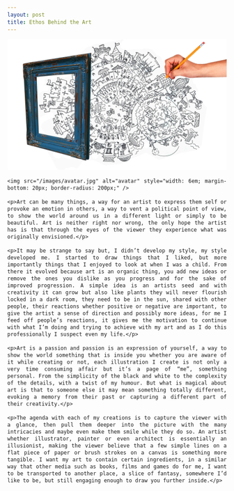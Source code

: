 ```yaml
---
layout: post
title: Ethos Behind the Art
---
```


<section style="text-align: justify; text-justify: inter-word;">
	<img src="/images/custom/Ethos.jpg" class="fit image">

	<img src="/images/avatar.jpg" alt="avatar" style="width: 6em; margin-bottom: 20px; border-radius: 200px;" />

	<p>Art can be many things, a way for an artist to express them self or provoke an emotion in others, a way to vent a political point of view, to show the world around us in a different light or simply to be beautiful. Art is neither right nor wrong, the only hope the artist has is that through the eyes of the viewer they experience what was originally envisioned.</p>

	<p>It may be strange to say but, I didn’t develop my style, my style developed me. I started to draw things that I liked, but more importantly things that I enjoyed to look at when I was a child. From there it evolved because art is an organic thing, you add new ideas or remove the ones you dislike as you progress and for the sake of improved progression. A simple idea is an artists seed and with creativity it can grow but also like plants they will never flourish locked in a dark room, they need to be in the sun, shared with other people, their reactions whether positive or negative are important, to give the artist a sense of direction and possibly more ideas, for me I feed off people’s reactions, it gives me the motivation to continue with what I’m doing and trying to achieve with my art and as I do this professionally I suspect even my life.</p>

	<p>Art is a passion and passion is an expression of yourself, a way to show the world something that is inside you whether you are aware of it while creating or not, each illustration I create is not only a very time consuming affair but it’s a page of “me”, something personal. From the simplicity of the black and white to the complexity of the details, with a twist of my humour. But what is magical about art is that to someone else it may mean something totally different, evoking a memory from their past or capturing a different part of their creativity.</p>

	<p>The agenda with each of my creations is to capture the viewer with a glance, then pull them deeper into the picture with the many intricacies and maybe even make them smile while they do so. An artist whether illustrator, painter or even architect is essentially an illusionist, making the viewer believe that a few simple lines on a flat piece of paper or brush strokes on a canvas is something more tangible. I want my art to contain certain ingredients, in a similar way that other media such as books, films and games do for me, I want to be transported to another place, a slice of fantasy, somewhere I’d like to be, but still engaging enough to draw you further inside.</p>
</section>
